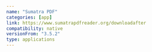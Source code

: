 ```yaml
---
name: "Sumatra PDF"
categories: [app]
link: https://www.sumatrapdfreader.org/downloadafter
compatibility: native
versionFrom: "3.5.2"
type: applications
---
```


